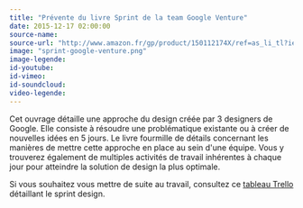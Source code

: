 ```yaml
---
title: "Prévente du livre Sprint de la team Google Venture"
date: 2015-12-17 02:00:00
source-name:
source-url: "http://www.amazon.fr/gp/product/150112174X/ref=as_li_tl?ie=UTF8&camp=1642&creative=6746&creativeASIN=150112174X&linkCode=as2&tag=mdw-21"
image: "sprint-google-venture.png"
image-legende:
id-youtube:
id-vimeo:
id-soundcloud:
video-legende:
---
```

Cet ouvrage détaille une approche du design créée par 3 designers de Google. Elle consiste à résoudre une problématique existante ou à créer de nouvelles idées en 5 jours. Le livre fourmille de détails concernant les manières de mettre cette approche en place au sein d'une équipe. Vous y trouverez également de multiples activités de travail inhérentes à chaque jour pour atteindre la solution de design la plus optimale.

Si vous souhaitez vous mettre de suite au travail, consultez ce [tableau Trello](https://trello.com/b/lMmuSlkP) détaillant le sprint design.
